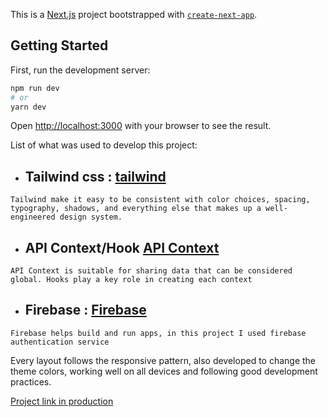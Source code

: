 This is a [Next.js](https://nextjs.org/) project bootstrapped with [`create-next-app`](https://github.com/vercel/next.js/tree/canary/packages/create-next-app).

## Getting Started

First, run the development server:

```bash
npm run dev
# or
yarn dev
```

Open [http://localhost:3000](http://localhost:3000) with your browser to see the result.

List of what was used to develop this project:

*   ## Tailwind css : [tailwind](https://tailwindcss.com/)

`Tailwind make it easy to be consistent with color choices, spacing, typography, shadows, and everything else that makes up a well-engineered design system.`

*   ## API Context/Hook [API Context](https://pt-br.reactjs.org/docs/context.html)

`API Context is suitable for sharing data that can be considered global. Hooks play a key role in creating each context`

*   ## Firebase : [Firebase](https://firebase.google.com/)

`Firebase helps build and run apps, in this project I used firebase authentication service`

Every layout follows the responsive pattern, also developed to change the theme colors, working well on all devices and following good development practices.

[Project link in production](https://next-admin-phi.vercel.app/)



